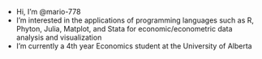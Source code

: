 - Hi, I’m @mario-778
- I’m interested in the applications of programming languages such as R, Phyton, Julia, Matplot, and Stata for economic/econometric data analysis and visualization 
-  I’m currently a 4th year Economics student at the University of Alberta
  
